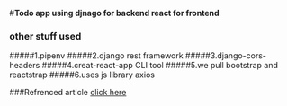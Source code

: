 #**Todo app using djnago for backend react for frontend**
### other stuff used
#####1.pipenv
#####2.django rest framework
#####3.django-cors-headers
#####4.creat-react-app CLI tool
#####5.we pull bootstrap and reactstrap
#####6.uses js library axios

###Refrenced article [click here](https://scotch.io/tutorials/build-a-to-do-application-using-django-and-react)
